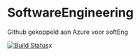 # SoftwareEngineering
Github gekoppeld aan Azure voor softEng

[![Build Status](https://dev.azure.com/11602058/Software%20Engineering/_apis/build/status/MikeAgten.SoftwareEngineering?branchName=master)](https://dev.azure.com/11602058/Software%20Engineering/_build/latest?definitionId=6&branchName=master)x
